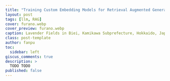 ```yaml
---
title: "Training Custom Embedding Models for Retrieval Augmented Generation"
layout: post
tags: [llm, RAG]
cover: furano.webp
cover_preview: furano.webp
caption: Lavender Fields in Biei, Kamikawa Subprefecture, Hokkaido, Japan
class: post-template
author: fanpu
toc:
  sidebar: left
giscus_comments: true
description: >
  TODO TODO
published: false
---
```

